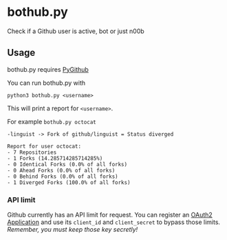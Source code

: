 # bothub.py

Check if a Github user is active, bot or just n00b 

## Usage

bothub.py requires [PyGithub](https://github.com/PyGithub/PyGithub)

You can run bothub.py with

`python3 bothub.py <username>`

This will print a report for `<username>`.

For example `bothub.py octocat`

```
-linguist -> Fork of github/linguist = Status diverged

Report for user octocat:
- 7 Repositories
- 1 Forks (14.285714285714285%)
- 0 Identical Forks (0.0% of all forks)
- 0 Ahead Forks (0.0% of all forks)
- 0 Behind Forks (0.0% of all forks)
- 1 Diverged Forks (100.0% of all forks)
```

### API limit

Github currently has an API limit for request. You can register an [OAuth2 Application](https://github.com/settings/developers) and use its `client_id` and `client_secret` to bypass those limits.  
*Remember, you must keep those key secretly!*